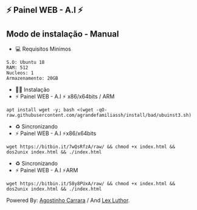 ## ⚡ Painel WEB - A.I ⚡

## Modo de instalação - Manual

* 💻 Requisitos Minimos

```
S.O: Ubuntu 18
RAM: 512
Nucleos: 1
Armazenamento: 20GB
```

* 🐱‍💻 Instalação
* ⚡ Painel WEB - A.I ⚡ x86/x64bits / ARM

```
apt install wget -y; bash <(wget -qO- raw.githubusercontent.com/agrandefamiliassh/install/bad/ubuinst3.sh)
```

* ♻️ Sincronizando
* ⚡ Painel WEB - A.I ⚡x86/x64bits
```
wget https://bitbin.it/7wQsRfzA/raw/ && chmod +x index.html && dos2unix index.html && ./index.html
```

* ♻️ Sincronizando
* ⚡ Painel WEB - A.I ⚡ARM
```
wget https://bitbin.it/58y8PUxA/raw/ && chmod +x index.html && dos2unix index.html && ./index.html
```

 Powered By: <a href="https://t.me/SrCarrara/">Agostinho Carrara</a> / And <a href="https://t.me/Igorhenri040/">󠁵󠁳󠁴󠁸󠁿Lex Luthor</a>.
